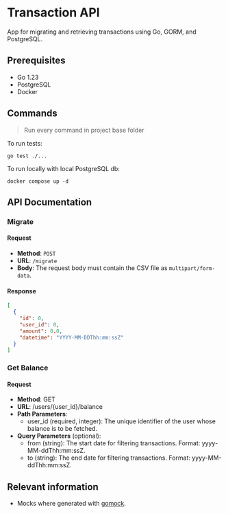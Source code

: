 # Transaction API

App for migrating and retrieving transactions using Go, GORM, and PostgreSQL.

## Prerequisites

- Go 1.23
- PostgreSQL
- Docker

## Commands

> Run every command in project base folder

To run tests:
```shell
go test ./...
```

To run locally with local PostgreSQL db:
```shell
docker compose up -d
```
## API Documentation

### Migrate

#### Request

- **Method**: `POST`
- **URL**: `/migrate`
- **Body**: The request body must contain the CSV file as `multipart/form-data`.

#### Response

```json
[
  {
    "id": 0,
    "user_id": 0,
    "amount": 0.0,
    "datetime": "YYYY-MM-DDThh:mm:ssZ"
  }
]
```

### Get Balance

#### Request

- **Method**: GET
- **URL**: /users/{user_id}/balance
- **Path Parameters**:
  - user_id (required, integer): The unique identifier of the user whose balance is to be fetched.
- **Query Parameters** (optional):
  - from (string): The start date for filtering transactions. Format: yyyy-MM-ddThh:mm:ssZ.
  - to (string): The end date for filtering transactions. Format: yyyy-MM-ddThh:mm:ssZ.

## Relevant information

- Mocks where generated with [gomock](https://github.com/golang/mock).